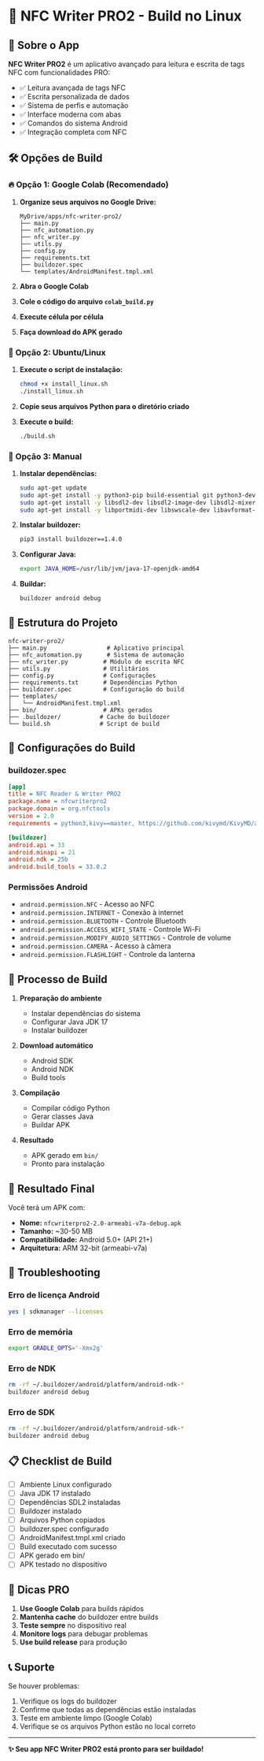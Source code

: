 # 🚀 NFC Writer PRO2 - Build no Linux

## 📱 Sobre o App
**NFC Writer PRO2** é um aplicativo avançado para leitura e escrita de tags NFC com funcionalidades PRO:
- ✅ Leitura avançada de tags NFC
- ✅ Escrita personalizada de dados
- ✅ Sistema de perfis e automação
- ✅ Interface moderna com abas
- ✅ Comandos do sistema Android
- ✅ Integração completa com NFC

## 🛠️ Opções de Build

### 🔥 Opção 1: Google Colab (Recomendado)

1. **Organize seus arquivos no Google Drive:**
   ```
   MyDrive/apps/nfc-writer-pro2/
   ├── main.py
   ├── nfc_automation.py
   ├── nfc_writer.py
   ├── utils.py
   ├── config.py
   ├── requirements.txt
   ├── buildozer.spec
   └── templates/AndroidManifest.tmpl.xml
   ```

2. **Abra o Google Colab**
3. **Cole o código do arquivo `colab_build.py`**
4. **Execute célula por célula**
5. **Faça download do APK gerado**

### 🐧 Opção 2: Ubuntu/Linux

1. **Execute o script de instalação:**
   ```bash
   chmod +x install_linux.sh
   ./install_linux.sh
   ```

2. **Copie seus arquivos Python para o diretório criado**

3. **Execute o build:**
   ```bash
   ./build.sh
   ```

### 🔧 Opção 3: Manual

1. **Instalar dependências:**
   ```bash
   sudo apt-get update
   sudo apt-get install -y python3-pip build-essential git python3-dev openjdk-17-jdk
   sudo apt-get install -y libsdl2-dev libsdl2-image-dev libsdl2-mixer-dev libsdl2-ttf-dev
   sudo apt-get install -y libportmidi-dev libswscale-dev libavformat-dev libavcodec-dev zlib1g-dev
   ```

2. **Instalar buildozer:**
   ```bash
   pip3 install buildozer==1.4.0
   ```

3. **Configurar Java:**
   ```bash
   export JAVA_HOME=/usr/lib/jvm/java-17-openjdk-amd64
   ```

4. **Buildar:**
   ```bash
   buildozer android debug
   ```

## 📁 Estrutura do Projeto

```
nfc-writer-pro2/
├── main.py                 # Aplicativo principal
├── nfc_automation.py       # Sistema de automação
├── nfc_writer.py          # Módulo de escrita NFC
├── utils.py               # Utilitários
├── config.py              # Configurações
├── requirements.txt       # Dependências Python
├── buildozer.spec         # Configuração do build
├── templates/
│   └── AndroidManifest.tmpl.xml
├── bin/                   # APKs gerados
├── .buildozer/           # Cache do buildozer
└── build.sh              # Script de build
```

## 🎯 Configurações do Build

### buildozer.spec
```ini
[app]
title = NFC Reader & Writer PRO2
package.name = nfcwriterpro2
package.domain = org.nfctools
version = 2.0
requirements = python3,kivy==master, https://github.com/kivymd/KivyMD/archive/master.zip,pyjnius==1.6.1,android

[buildozer]
android.api = 33
android.minapi = 21
android.ndk = 25b
android.build_tools = 33.0.2
```

### Permissões Android
- `android.permission.NFC` - Acesso ao NFC
- `android.permission.INTERNET` - Conexão à internet
- `android.permission.BLUETOOTH` - Controle Bluetooth
- `android.permission.ACCESS_WIFI_STATE` - Controle Wi-Fi
- `android.permission.MODIFY_AUDIO_SETTINGS` - Controle de volume
- `android.permission.CAMERA` - Acesso à câmera
- `android.permission.FLASHLIGHT` - Controle da lanterna

## 🚀 Processo de Build

1. **Preparação do ambiente**
   - Instalar dependências do sistema
   - Configurar Java JDK 17
   - Instalar buildozer

2. **Download automático**
   - Android SDK
   - Android NDK
   - Build tools

3. **Compilação**
   - Compilar código Python
   - Gerar classes Java
   - Buildar APK

4. **Resultado**
   - APK gerado em `bin/`
   - Pronto para instalação

## 📱 Resultado Final

Você terá um APK com:
- **Nome:** `nfcwriterpro2-2.0-armeabi-v7a-debug.apk`
- **Tamanho:** ~30-50 MB
- **Compatibilidade:** Android 5.0+ (API 21+)
- **Arquitetura:** ARM 32-bit (armeabi-v7a)

## 🔧 Troubleshooting

### Erro de licença Android
```bash
yes | sdkmanager --licenses
```

### Erro de memória
```bash
export GRADLE_OPTS='-Xmx2g'
```

### Erro de NDK
```bash
rm -rf ~/.buildozer/android/platform/android-ndk-*
buildozer android debug
```

### Erro de SDK
```bash
rm -rf ~/.buildozer/android/platform/android-sdk-*
buildozer android debug
```

## 📋 Checklist de Build

- [ ] Ambiente Linux configurado
- [ ] Java JDK 17 instalado
- [ ] Dependências SDL2 instaladas
- [ ] Buildozer instalado
- [ ] Arquivos Python copiados
- [ ] buildozer.spec configurado
- [ ] AndroidManifest.tmpl.xml criado
- [ ] Build executado com sucesso
- [ ] APK gerado em bin/
- [ ] APK testado no dispositivo

## 🌟 Dicas PRO

1. **Use Google Colab** para builds rápidos
2. **Mantenha cache** do buildozer entre builds
3. **Teste sempre** no dispositivo real
4. **Monitore logs** para debugar problemas
5. **Use build release** para produção

## 📞 Suporte

Se houver problemas:
1. Verifique os logs do buildozer
2. Confirme que todas as dependências estão instaladas
3. Teste em ambiente limpo (Google Colab)
4. Verifique se os arquivos Python estão no local correto

---

**✨ Seu app NFC Writer PRO2 está pronto para ser buildado!**
